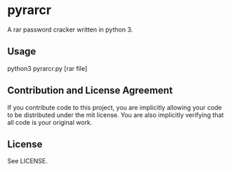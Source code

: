 # pyrarcr

A rar password cracker written in python 3.

## Usage

python3 pyrarcr.py [rar file]

## Contribution and License Agreement

If you contribute code to this project, you are implicitly allowing your code
to be distributed under the mit license. You are also implicitly verifying that
all code is your original work.

## License

See LICENSE.

